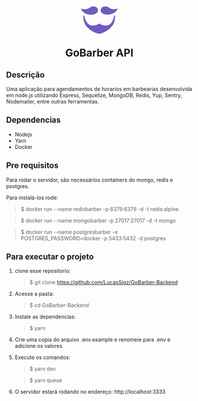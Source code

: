 <h1 align="center">
  <img alt="Fastfeet" title="Fastfeet" src="data:image/svg+xml;base64,PHN2ZyB4bWxucz0iaHR0cDovL3d3dy53My5vcmcvMjAwMC9zdmciIHhtbG5zOnhsaW5rPSJodHRw%0D%0AOi8vd3d3LnczLm9yZy8xOTk5L3hsaW5rIiB3aWR0aD0iMzJweCIgaGVpZ2h0PSIyNHB4IiB2aWV3%0D%0AQm94PSIwIDAgMzIgMjQiIHZlcnNpb249IjEuMSI+CiAgICA8IS0tIEdlbmVyYXRvcjogU2tldGNo%0D%0AIDU1LjIgKDc4MTgxKSAtIGh0dHBzOi8vc2tldGNoYXBwLmNvbSAtLT4KICAgIDx0aXRsZT5sb2dv%0D%0APC90aXRsZT4KICAgIDxkZXNjPkNyZWF0ZWQgd2l0aCBTa2V0Y2guPC9kZXNjPgogICAgPGcgaWQ9%0D%0AIldlYiIgc3Ryb2tlPSJub25lIiBzdHJva2Utd2lkdGg9IjEiIGZpbGw9Im5vbmUiIGZpbGwtcnVs%0D%0AZT0iZXZlbm9kZCI+CiAgICAgICAgPGcgaWQ9IkRhc2hib2FyZCIgdHJhbnNmb3JtPSJ0cmFuc2xh%0D%0AdGUoLTI1MC4wMDAwMDAsIC0yMC4wMDAwMDApIiBmaWxsPSIjNzE1OUMxIiBmaWxsLXJ1bGU9Im5v%0D%0Abnplcm8iPgogICAgICAgICAgICA8ZyBpZD0iR3JvdXAtMTMiPgogICAgICAgICAgICAgICAgPGcg%0D%0AaWQ9Ikdyb3VwLTEyIiB0cmFuc2Zvcm09InRyYW5zbGF0ZSgyNTAuMDAwMDAwLCAyMC4wMDAwMDAp%0D%0AIj4KICAgICAgICAgICAgICAgICAgICA8ZyBpZD0ibG9nbyI+CiAgICAgICAgICAgICAgICAgICAg%0D%0AICAgIDxwYXRoIGQ9Ik0xNC44NDQ0NDQ0LDMuNjk3MDU4ODIgQzE0Ljg0NDQ0NDQsMi4xMDg4MjM1%0D%0AMyAxNC4xMzMzMzMzLDAuMTY3NjQ3MDU5IDEwLjg0NDQ0NDQsMC4xNjc2NDcwNTkgQzkuMjQ0NDQ0%0D%0ANDQsMC4xNjc2NDcwNTkgOC42MjIyMjIyMiwwLjYwODgyMzUyOSA3LjgyMjIyMjIyLDEuMTM4MjM1%0D%0AMjkgQzYuOTMzMzMzMzMsMS43NTU4ODIzNSA1Ljc3Nzc3Nzc4LDIuNTUgMy40NjY2NjY2NywyLjU1%0D%0AIEMxLjk1NTU1NTU2LDIuNTUgMC44ODg4ODg4ODksMi4yODUyOTQxMiAwLDEuOTMyMzUyOTQgQzAu%0D%0AOTc3Nzc3Nzc4LDQuMzE0NzA1ODggMy4zNzc3Nzc3OCw3LjMxNDcwNTg4IDkuNTExMTExMTEsNy4z%0D%0AMTQ3MDU4OCBDMTIuNzExMTExMSw3LjIyNjQ3MDU5IDE0Ljg0NDQ0NDQsNS4zNzM1Mjk0MSAxNC44%0D%0ANDQ0NDQ0LDMuNjk3MDU4ODIgWiIgaWQ9IlBhdGgiLz4KICAgICAgICAgICAgICAgICAgICAgICAg%0D%0APHBhdGggZD0iTTIxLjk1NTU1NTYsMTYuNjY3NjQ3MSBDMTguODQ0NDQ0NCwxNi42Njc2NDcxIDE2%0D%0ALjk3Nzc3NzgsMTUuNjk3MDU4OCAxNiwxNC45MDI5NDEyIEMxNS4wMjIyMjIyLDE1LjY5NzA1ODgg%0D%0AMTMuMTU1NTU1NiwxNi42Njc2NDcxIDEwLjA0NDQ0NDQsMTYuNjY3NjQ3MSBDNS4xNTU1NTU1Niwx%0D%0ANi42Njc2NDcxIDMuNDY2NjY2NjcsMTAuMjI2NDcwNiAzLjAyMjIyMjIyLDguMjg1Mjk0MTIgQzIu%0D%0ANjY2NjY2NjcsOC4xMDg4MjM1MyAyLjQsOC4wMjA1ODgyNCAyLjA0NDQ0NDQ0LDcuODQ0MTE3NjUg%0D%0ATDIuNDg4ODg4ODksMTEuOTAyOTQxMiBDMy4yODg4ODg4OSwxOC43ODUyOTQxIDExLjgyMjIyMjIs%0D%0AMjMuMzczNTI5NCAxNiwyMy43MjY0NzA2IEMxOS45MTExMTExLDIzLjI4NTI5NDEgMjguNDQ0NDQ0%0D%0ANCwxOC43ODUyOTQxIDI5LjMzMzMzMzMsMTEuOTAyOTQxMiBMMjkuNzc3Nzc3OCw3Ljc1NTg4MjM1%0D%0AIEMyOS41MTExMTExLDcuOTMyMzUyOTQgMjkuMTU1NTU1Niw4LjEwODgyMzUzIDI4LjgsOC4yODUy%0D%0AOTQxMiBDMjguNTMzMzMzMywxMC4zMTQ3MDU5IDI2Ljg0NDQ0NDQsMTYuNjY3NjQ3MSAyMS45NTU1%0D%0ANTU2LDE2LjY2NzY0NzEgWiIgaWQ9IlBhdGgiLz4KICAgICAgICAgICAgICAgICAgICAgICAgPHBh%0D%0AdGggZD0iTTI0LjI2NjY2NjcsMS4xMzgyMzUyOSBDMjMuNDY2NjY2NywwLjYwODgyMzUyOSAyMi43%0D%0ANTU1NTU2LDAuMTY3NjQ3MDU5IDIxLjI0NDQ0NDQsMC4xNjc2NDcwNTkgQzE3Ljk1NTU1NTYsMC4x%0D%0ANjc2NDcwNTkgMTcuMjQ0NDQ0NCwyLjEwODgyMzUzIDE3LjI0NDQ0NDQsMy42OTcwNTg4MiBDMTcu%0D%0AMjQ0NDQ0NCw1LjM3MzUyOTQxIDE5LjM3Nzc3NzgsNy4yMjY0NzA1OSAyMi40ODg4ODg5LDcuMjI2%0D%0ANDcwNTkgQzI4LjYyMjIyMjIsNy4yMjY0NzA1OSAzMS4wMjIyMjIyLDQuMjI2NDcwNTkgMzIsMS44%0D%0ANDQxMTc2NSBDMzEuMTExMTExMSwyLjE5NzA1ODgyIDMwLjA0NDQ0NDQsMi40NjE3NjQ3MSAyOC42%0D%0AMjIyMjIyLDIuNDYxNzY0NzEgQzI2LjMxMTExMTEsMi41NSAyNS4xNTU1NTU2LDEuNzU1ODgyMzUg%0D%0AMjQuMjY2NjY2NywxLjEzODIzNTI5IFoiIGlkPSJQYXRoIi8+CiAgICAgICAgICAgICAgICAgICAg%0D%0APC9nPgogICAgICAgICAgICAgICAgPC9nPgogICAgICAgICAgICA8L2c+CiAgICAgICAgPC9nPgog%0D%0AICAgPC9nPgo8L3N2Zz4K" width="100px" />
  <br/>
  <br/>
  GoBarber API
</h1>

## Descrição

Uma aplicação para agendamentos de horarios em barbearias desenvolvida em node.js utilizando Express, Sequelize, MongoDB, Redis, Yup, Sentry, Nodemailer, entre outras ferramentas.

## Dependencias

- Nodejs
- Yarn
- Docker

## Pre requisitos

Para rodar o servidor, são necessários containers do mongo, redis e postgres.

Para instalá-los rode:

> \$ docker run --name redisbarber -p 6379:6379 -d -t redis:alpine

> \$ docker run --name mongobarber -p 27017:27017 -d -t mongo

> \$ docker run --name postgresbarber -e POSTGRES_PASSWORD=docker -p 5433:5432 -d postgres

## Para executar o projeto

1. clone esse repositorio:
   > \$ git clone https://github.com/LucasSiqz/GoBarber-Backend
2. Acesse a pasta:
   > \$ cd GoBarber-Backend
3. Instale as dependencias:
   > \$ yarn
4. Crie uma copia do arquivo .env.example e renomeie para .env e adicione os valores
5. Execute os comandos:

   > \$ yarn dev

   > \$ yarn queue

6. O servidor estará rodando no endereço: http://localhost:3333
